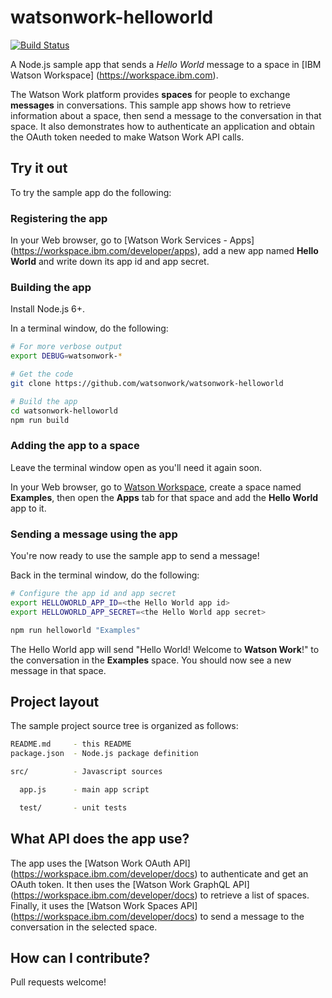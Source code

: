 # watsonwork-helloworld

[![Build Status](https://travis-ci.org/watsonwork/watsonwork-helloworld.svg)](https://travis-ci.org/watsonwork/watsonwork-helloworld)

A Node.js sample app that sends a *Hello World* message to a space in
[IBM Watson Workspace] (https://workspace.ibm.com).

The Watson Work platform provides **spaces** for people to exchange
**messages** in conversations. This sample app shows how to retrieve
information about a space, then send a message to the conversation in
that space. It also demonstrates how to authenticate an application and
obtain the OAuth token needed to make Watson Work API calls.

## Try it out

To try the sample app do the following:

### Registering the app

In your Web browser, go to [Watson Work Services - Apps]
(https://workspace.ibm.com/developer/apps), add a new app named
**Hello World** and write down its app id and app secret.

### Building the app

Install Node.js 6+.

In a terminal window, do the following:
```sh
# For more verbose output
export DEBUG=watsonwork-*

# Get the code
git clone https://github.com/watsonwork/watsonwork-helloworld

# Build the app
cd watsonwork-helloworld
npm run build
```

### Adding the app to a space

Leave the terminal window open as you'll need it again soon.

In your Web browser, go to [Watson Workspace](https://workspace.ibm.com),
create a space named **Examples**, then open the **Apps** tab for that space
and add the **Hello World** app to it.

### Sending a message using the app

You're now ready to use the sample app to send a message!

Back in the terminal window, do the following:
```sh
# Configure the app id and app secret
export HELLOWORLD_APP_ID=<the Hello World app id>
export HELLOWORLD_APP_SECRET=<the Hello World app secret>

npm run helloworld "Examples"
```

The Hello World app will send "Hello World! Welcome to **Watson Work**!" to
the conversation in the **Examples** space. You should now see a new message
in that space.

## Project layout

The sample project source tree is organized as follows:

```sh
README.md     - this README
package.json  - Node.js package definition

src/          - Javascript sources

  app.js      - main app script

  test/       - unit tests
```

## What API does the app use?

The app uses the [Watson Work OAuth API]
(https://workspace.ibm.com/developer/docs) to authenticate and get an
OAuth token.  It then uses the [Watson Work GraphQL API]
(https://workspace.ibm.com/developer/docs) to retrieve a list of spaces.
Finally, it uses the [Watson Work Spaces API]
(https://workspace.ibm.com/developer/docs) to send a message to the
conversation in the selected space.

## How can I contribute?

Pull requests welcome!

